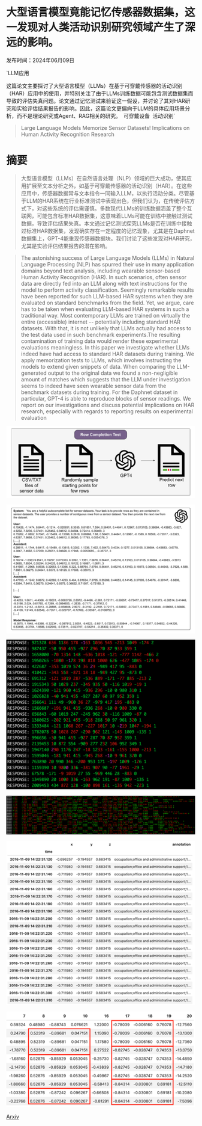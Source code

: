 # 大型语言模型竟能记忆传感器数据集，这一发现对人类活动识别研究领域产生了深远的影响。

发布时间：2024年06月09日

`LLM应用

这篇论文主要探讨了大型语言模型（LLMs）在基于可穿戴传感器的活动识别（HAR）应用中的使用，并特别关注了由于LLMs训练数据可能包含测试数据集而导致的评估失真问题。论文通过记忆测试来验证这一假设，并讨论了其对HAR研究和实验评估结果报告的影响。因此，这篇论文更偏向于LLM的具体应用场景分析，而不是理论研究或Agent、RAG相关的研究。` `可穿戴设备` `活动识别`

> Large Language Models Memorize Sensor Datasets! Implications on Human Activity Recognition Research

# 摘要

> 大型语言模型（LLMs）在自然语言处理（NLP）领域的巨大成功，使其应用扩展至文本分析之外，如基于可穿戴传感器的活动识别（HAR）。在这些应用中，传感器数据常与文本指令一同输入LLM，以执行活动分类。尽管基于LLM的HAR系统在行业标准测试中表现出色，但我们认为，在传统评估方式下，对这些系统的评估需谨慎。多数现代LLMs的训练数据涵盖了整个互联网，可能包含标准HAR数据集，这意味着LLMs可能在训练中接触过测试数据，导致评估结果失真。本文通过记忆测试探究LLMs是否在训练中接触过标准HAR数据集，发现确实存在一定程度的记忆现象，尤其是在Daphnet数据集上，GPT-4能重现传感器数据块。我们讨论了这些发现对HAR研究，尤其是实验评估结果报告的潜在影响。

> The astonishing success of Large Language Models (LLMs) in Natural Language Processing (NLP) has spurred their use in many application domains beyond text analysis, including wearable sensor-based Human Activity Recognition (HAR). In such scenarios, often sensor data are directly fed into an LLM along with text instructions for the model to perform activity classification. Seemingly remarkable results have been reported for such LLM-based HAR systems when they are evaluated on standard benchmarks from the field. Yet, we argue, care has to be taken when evaluating LLM-based HAR systems in such a traditional way. Most contemporary LLMs are trained on virtually the entire (accessible) internet -- potentially including standard HAR datasets. With that, it is not unlikely that LLMs actually had access to the test data used in such benchmark experiments.The resulting contamination of training data would render these experimental evaluations meaningless. In this paper we investigate whether LLMs indeed have had access to standard HAR datasets during training. We apply memorization tests to LLMs, which involves instructing the models to extend given snippets of data. When comparing the LLM-generated output to the original data we found a non-negligible amount of matches which suggests that the LLM under investigation seems to indeed have seen wearable sensor data from the benchmark datasets during training. For the Daphnet dataset in particular, GPT-4 is able to reproduce blocks of sensor readings. We report on our investigations and discuss potential implications on HAR research, especially with regards to reporting results on experimental evaluation

![大型语言模型竟能记忆传感器数据集，这一发现对人类活动识别研究领域产生了深远的影响。](../../../paper_images/2406.05900/x1.png)

![大型语言模型竟能记忆传感器数据集，这一发现对人类活动识别研究领域产生了深远的影响。](../../../paper_images/2406.05900/x2.png)

![大型语言模型竟能记忆传感器数据集，这一发现对人类活动识别研究领域产生了深远的影响。](../../../paper_images/2406.05900/daphnet-5.png)

![大型语言模型竟能记忆传感器数据集，这一发现对人类活动识别研究领域产生了深远的影响。](../../../paper_images/2406.05900/mhealth-4-again-cropped.png)

![大型语言模型竟能记忆传感器数据集，这一发现对人类活动识别研究领域产生了深远的影响。](../../../paper_images/2406.05900/cap-24-data.png)

![大型语言模型竟能记忆传感器数据集，这一发现对人类活动识别研究领域产生了深远的影响。](../../../paper_images/2406.05900/mhealth_rep_cols_only_fixed_fixed.png)

[Arxiv](https://arxiv.org/abs/2406.05900)
